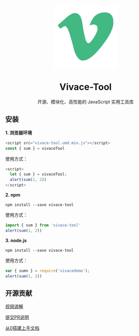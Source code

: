 <br>

<p align="center">
<img src="./docs/public/logo.png" style="width:200px;" />
</p>

<h1 align="center">Vivace-Tool</h1>

<p align="center">开源、模块化、高性能的 JavaScript 实用工具库</p>

## 安装

**1. 浏览器环境**

```js
<script src="vivace-tool.umd.min.js"></script>
const { sum } = vivaceTool
```

使用方式：

```js
<script>
  let { sum } = vivaceTool;
  alert(sum(1, 2))
</script>
```

**2. npm**

```shell
npm install --save vivace-tool
```
使用方式：

```js
import { sum } from 'vivace-tool'
alert(sum(1, 2))
```


**3. node.js**

```shell
npm install --save vivace-tool
```

使用方式：

```js
var { sumn } = require('vivacedemo');
alert(sum(1, 2))
```

## 开源贡献

[视频讲解](https://www.bilibili.com/video/BV1Je4y1H7pq/?vd_source=2337c86c09920354e302668fe4c054b7)

[提交PR说明](https://www.yuque.com/xiumubai/fe/ufg8ff)

[从0搭建上手文档](https://www.yuque.com/xiumubai/fe/lrnuv3)
